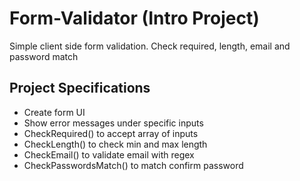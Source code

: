 # Form-Validator (Intro Project)

Simple client side form validation. Check required, length, email and password match

## Project Specifications

- Create form UI
- Show error messages under specific inputs
- CheckRequired() to accept array of inputs
- CheckLength() to check min and max length
- CheckEmail() to validate email with regex
- CheckPasswordsMatch() to match confirm password